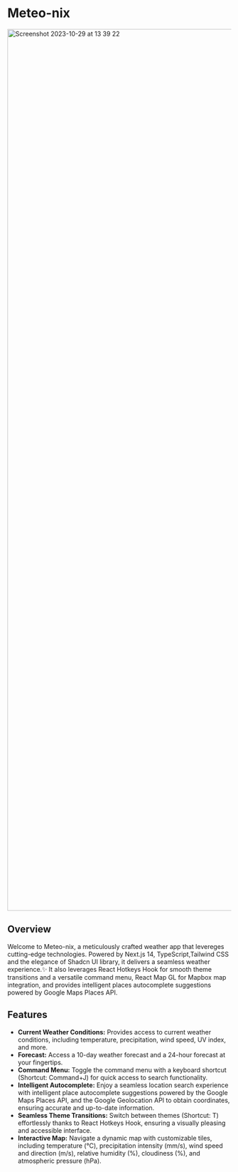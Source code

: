 # Meteo-nix
<img width="1980" alt="Screenshot 2023-10-29 at 13 39 22" src="https://github.com/DariusLukasukas/nextjs-weather-app/assets/64962012/dcad0360-77b0-4f70-bc2e-0c0bf04c1d8c">

## Overview
Welcome to Meteo-nix, a meticulously crafted weather app that levereges cutting-edge technologies. Powered by Next.js 14, TypeScript,Tailwind CSS and the elegance of Shadcn UI library, it delivers a seamless weather experience.✨ It also leverages React Hotkeys Hook for smooth theme transitions and a versatile command menu, React Map GL for Mapbox map integration, and provides intelligent places autocomplete suggestions powered by Google Maps Places API.

## Features
- **Current Weather Conditions:** Provides access to current weather conditions, including temperature, precipitation, wind speed, UV index, and more.
- **Forecast:** Access a 10-day weather forecast and a 24-hour forecast at your fingertips.
- **Command Menu:** Toggle the command menu with a keyboard shortcut (Shortcut: Command+J) for quick access to search functionality.
- **Intelligent Autocomplete:** Enjoy a seamless location search experience with intelligent place autocomplete suggestions powered by the Google Maps Places API, and the Google Geolocation API to obtain coordinates, ensuring accurate and up-to-date information.
- **Seamless Theme Transitions:** Switch between themes (Shortcut: T) effortlessly thanks to React Hotkeys Hook, ensuring a visually pleasing and accessible interface.
- **Interactive Map:** Navigate a dynamic map with customizable tiles, including temperature (°C), precipitation intensity (mm/s), wind speed and direction (m/s), relative humidity (%), cloudiness (%), and atmospheric pressure (hPa).
